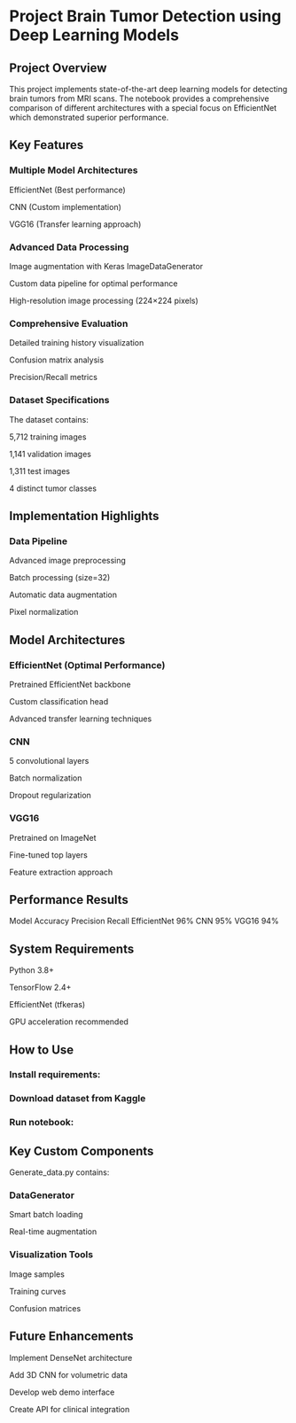 # Project Brain Tumor Detection using Deep Learning Models
##  Project Overview

This project implements state-of-the-art deep learning models for detecting brain tumors from MRI scans. The notebook provides a comprehensive comparison of different architectures with a special focus on EfficientNet which demonstrated superior performance.

##  Key Features

###  Multiple Model Architectures
EfficientNet (Best performance)

CNN (Custom implementation)

VGG16 (Transfer learning approach)

###  Advanced Data Processing

Image augmentation with Keras ImageDataGenerator

Custom data pipeline for optimal performance

High-resolution image processing (224×224 pixels)

###  Comprehensive Evaluation

Detailed training history visualization

Confusion matrix analysis

Precision/Recall metrics

###  Dataset Specifications

The dataset contains:

5,712 training images

1,141 validation images

1,311 test images

4 distinct tumor classes

##  Implementation Highlights

###  Data Pipeline

Advanced image preprocessing

Batch processing (size=32)

Automatic data augmentation

Pixel normalization

##  Model Architectures

###  EfficientNet (Optimal Performance)

Pretrained EfficientNet backbone

Custom classification head

Advanced transfer learning techniques

### CNN

5 convolutional layers

Batch normalization

Dropout regularization

###  VGG16

Pretrained on ImageNet

Fine-tuned top layers

Feature extraction approach

##  Performance Results

Model	Accuracy	Precision	Recall
EfficientNet 96%
CNN	95%
VGG16	94%
##  System Requirements
Python 3.8+

TensorFlow 2.4+

EfficientNet (tfkeras)

GPU acceleration recommended

##  How to Use

###  Install requirements:


###  Download dataset from Kaggle

###  Run notebook:


##  Key Custom Components

Generate_data.py contains:

### DataGenerator

Smart batch loading

Real-time augmentation

###  Visualization Tools

Image samples

Training curves

Confusion matrices

## Future Enhancements
Implement DenseNet architecture

Add 3D CNN for volumetric data

Develop web demo interface

Create API for clinical integration
